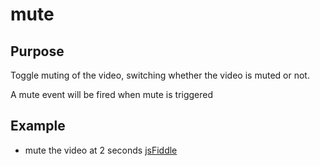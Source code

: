# mute #

## Purpose ##

Toggle muting of the video, switching whether the video is muted or not.

A mute event will be fired when mute is triggered

## Example ##

* mute the video at 2 seconds [jsFiddle](http://jsfiddle.net/popcornjs/q2B8y/)
